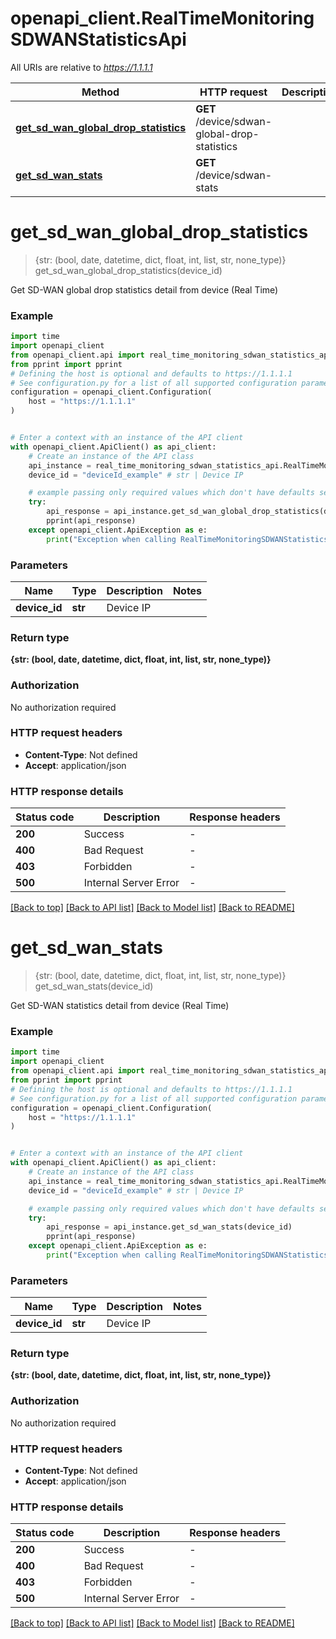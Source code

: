 # openapi_client.RealTimeMonitoringSDWANStatisticsApi

All URIs are relative to *https://1.1.1.1*

Method | HTTP request | Description
------------- | ------------- | -------------
[**get_sd_wan_global_drop_statistics**](RealTimeMonitoringSDWANStatisticsApi.md#get_sd_wan_global_drop_statistics) | **GET** /device/sdwan-global-drop-statistics | 
[**get_sd_wan_stats**](RealTimeMonitoringSDWANStatisticsApi.md#get_sd_wan_stats) | **GET** /device/sdwan-stats | 


# **get_sd_wan_global_drop_statistics**
> {str: (bool, date, datetime, dict, float, int, list, str, none_type)} get_sd_wan_global_drop_statistics(device_id)



Get SD-WAN global drop statistics detail from device (Real Time)

### Example


```python
import time
import openapi_client
from openapi_client.api import real_time_monitoring_sdwan_statistics_api
from pprint import pprint
# Defining the host is optional and defaults to https://1.1.1.1
# See configuration.py for a list of all supported configuration parameters.
configuration = openapi_client.Configuration(
    host = "https://1.1.1.1"
)


# Enter a context with an instance of the API client
with openapi_client.ApiClient() as api_client:
    # Create an instance of the API class
    api_instance = real_time_monitoring_sdwan_statistics_api.RealTimeMonitoringSDWANStatisticsApi(api_client)
    device_id = "deviceId_example" # str | Device IP

    # example passing only required values which don't have defaults set
    try:
        api_response = api_instance.get_sd_wan_global_drop_statistics(device_id)
        pprint(api_response)
    except openapi_client.ApiException as e:
        print("Exception when calling RealTimeMonitoringSDWANStatisticsApi->get_sd_wan_global_drop_statistics: %s\n" % e)
```


### Parameters

Name | Type | Description  | Notes
------------- | ------------- | ------------- | -------------
 **device_id** | **str**| Device IP |

### Return type

**{str: (bool, date, datetime, dict, float, int, list, str, none_type)}**

### Authorization

No authorization required

### HTTP request headers

 - **Content-Type**: Not defined
 - **Accept**: application/json


### HTTP response details

| Status code | Description | Response headers |
|-------------|-------------|------------------|
**200** | Success |  -  |
**400** | Bad Request |  -  |
**403** | Forbidden |  -  |
**500** | Internal Server Error |  -  |

[[Back to top]](#) [[Back to API list]](../README.md#documentation-for-api-endpoints) [[Back to Model list]](../README.md#documentation-for-models) [[Back to README]](../README.md)

# **get_sd_wan_stats**
> {str: (bool, date, datetime, dict, float, int, list, str, none_type)} get_sd_wan_stats(device_id)



Get SD-WAN statistics detail from device (Real Time)

### Example


```python
import time
import openapi_client
from openapi_client.api import real_time_monitoring_sdwan_statistics_api
from pprint import pprint
# Defining the host is optional and defaults to https://1.1.1.1
# See configuration.py for a list of all supported configuration parameters.
configuration = openapi_client.Configuration(
    host = "https://1.1.1.1"
)


# Enter a context with an instance of the API client
with openapi_client.ApiClient() as api_client:
    # Create an instance of the API class
    api_instance = real_time_monitoring_sdwan_statistics_api.RealTimeMonitoringSDWANStatisticsApi(api_client)
    device_id = "deviceId_example" # str | Device IP

    # example passing only required values which don't have defaults set
    try:
        api_response = api_instance.get_sd_wan_stats(device_id)
        pprint(api_response)
    except openapi_client.ApiException as e:
        print("Exception when calling RealTimeMonitoringSDWANStatisticsApi->get_sd_wan_stats: %s\n" % e)
```


### Parameters

Name | Type | Description  | Notes
------------- | ------------- | ------------- | -------------
 **device_id** | **str**| Device IP |

### Return type

**{str: (bool, date, datetime, dict, float, int, list, str, none_type)}**

### Authorization

No authorization required

### HTTP request headers

 - **Content-Type**: Not defined
 - **Accept**: application/json


### HTTP response details

| Status code | Description | Response headers |
|-------------|-------------|------------------|
**200** | Success |  -  |
**400** | Bad Request |  -  |
**403** | Forbidden |  -  |
**500** | Internal Server Error |  -  |

[[Back to top]](#) [[Back to API list]](../README.md#documentation-for-api-endpoints) [[Back to Model list]](../README.md#documentation-for-models) [[Back to README]](../README.md)


